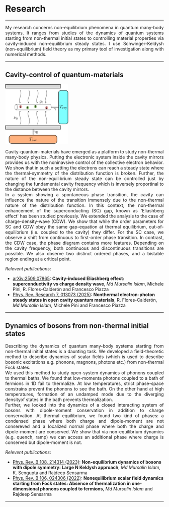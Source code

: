 # Research
---
<p align="justify">
My research concerns non-equilibrium phenomena in quantum many-body systems. It ranges from studies of the dynamics of quantum systems starting from non-thermal initial states to controlling material properties via cavity-induced non-equilibrium steady states. I use Schwinger-Keldysh (non-equilibrium) field theory as my primary tool of investigation along with numerical methods.
</p>
<!--See my [list of publications](https://miphysics.github.io/publications) on [ORCID](https://orcid.org/0000-0002-0992-5531) | [Google Scholar](https://scholar.google.com.au/citations?hl=en&user=K5gZKkQAAAAJ) | [arXiv](https://arxiv.org/a/islam_m_4.html).-->

---
## Cavity-control of quantum-materials
<!-- HTML inside Markdown -->
<img src="\assets\img\setup0.png" width="200">
<p align="justify">
Cavity-quantum-materials have emerged as a platform to study non-thermal many-body physics. Putting the electronic system inside the cavity mirrors provides us with the noninavsive control of the collective electron behavior. We show that in such a setting the electrons can reach a steady state where the thermal-symmetry of the distribution function is broken. Further, the nature of the non-equilibrium steady state can be controlled just by changing the fundamental cavity frequency which is inversely proportinal to the distance between the cavity mirrors.<br>
In a system showing a spontaneous phase transition, the cavity can influence the nature of the transition immensely due to the non-thermal nature of the distribution function. In this context, the non-thermal enhancement of the superconducting (SC) gap, known as 'Eliashberg effect' has been studied previously. We extended the analysis to the case of charge-density-wave (CDW). We show that while the order parameters for SC and CDW obey the same gap-equation at thermal equilibrium, out-of-equilibrium (i.e. coupled to the cavity) they differ. For the SC case, we observe  a shift from continuous to first-order phase transition. In contrast, the CDW case, the phase diagram contains more features. Depending on the cavity frequency, both continuous and discontinuous transitions are possible. We also observe two distinct ordered phases, and a bistable region ending at a critical point. 
</p>

_Relevent publications_:
- <a href="https://arxiv.org/abs/2509.07865" target="_blank" rel="noopener noreferrer">arXiv:2509.07865</a>: **Cavity-induced Eliashberg effect: superconductivity vs charge density wave**, _Md Mursalin Islam_, Michele Pini, R. Flores-Calderón and Francesco Piazza
- <a href="https://journals.aps.org/prresearch/abstract/10.1103/PhysRevResearch.7.013073" target="_blank" rel="noopener noreferrer">Phys. Rev. Research 7, 013073 (2025)</a>: **Nonthermal electron-photon steady states in open cavity quantum materials**, R. Flores-Calderón, _Md Mursalin Islam_, Michele Pini and Francesco Piazza

---
## Dynamics of bosons from non-thermal initial states 
<p align="justify">
Describing the dynamics of quantum many-body systems starting from non-thermal initial states is a daunting task. We developed a field-theoretic method to describe dynamics of scalar fields (which is used to describe bosonic excitations e.g. phonons, magnons, photons etc.) from non-thermal Fock states.<br>
We used this method to study open-system dynamics of phonons coupled to thermal baths. We found that low-momenta photons coupled to a bath of fermions in 1D fail to thermalize. At low temperatures, strict phase-space constrains prevent the phonons to see the bath. On the other hand at high temperatures, formation of an undamped mode due to the diverging densityof states in the bath prevents thermalization.<br>
Further, we looked into the dynamics of a closed interacting system of bosons with dipole-moment conservation in addition to charge conservation. At thermal equilibrium, we found two
kind of phases: a condensed phase where both charge and dipole-moment are not consereved and a localized normal phase where both the charge and dipole-moment are conserved. We show that via non-equilibrium dynamics (e.g. quench, ramp) we can access an additional phase where charge is conserved but dipole-moment is not.
</p>

_Relevent publications_:
- <a href="https://journals.aps.org/prb/abstract/10.1103/PhysRevB.108.214314" target="_blank" rel="noopener noreferrer">Phys. Rev. B 108, 214314 (2023)</a>: **Non-equilibrium dynamics of bosons with dipole symmetry: Large N Keldysh approach**, _Md Mursalin Islam_, K. Sengupta and Rajdeep Sensarma
- <a href="https://journals.aps.org/prb/abstract/10.1103/PhysRevB.106.024306" target="_blank" rel="noopener noreferrer">Phys. Rev. B 106, 024306 (2022)</a>: **Nonequilibrium scalar field dynamics starting from Fock states: Absence of thermalization in one-dimensional phonons coupled to fermions**, _Md Mursalin Islam_ and Rajdeep Sensarma

---


